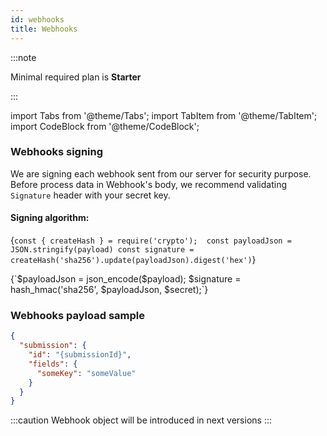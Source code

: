 ```yaml
---
id: webhooks 
title: Webhooks
---
```


:::note

Minimal required plan is **Starter**

:::

import Tabs from '@theme/Tabs'; 
import TabItem from '@theme/TabItem';
import CodeBlock from '@theme/CodeBlock';

### Webhooks signing

We are signing each webhook sent from our server for security purpose. Before process data in
Webhook's body, we recommend validating `Signature` header with your secret key.

#### Signing algorithm:

<Tabs>
  <TabItem value="js" label="Node.js" default>

  <CodeBlock lang="js" showLineNumbers>{`const { createHash } = require('crypto'); 
const payloadJson = JSON.stringify(payload)
const signature = createHash('sha256').update(payloadJson).digest('hex')`}
  </CodeBlock>

  </TabItem>
  <TabItem value="php" label="PHP">
    <CodeBlock lang="php">{`$payloadJson = json_encode($payload);
$signature = hash_hmac('sha256', $payloadJson, $secret);`}
    </CodeBlock>
  </TabItem>
</Tabs>

### Webhooks payload sample

```json
{
  "submission": {
    "id": "{submissionId}",
    "fields": {
      "someKey": "someValue"
    }
  }
}
```

:::caution Webhook object will be introduced in next versions
:::
